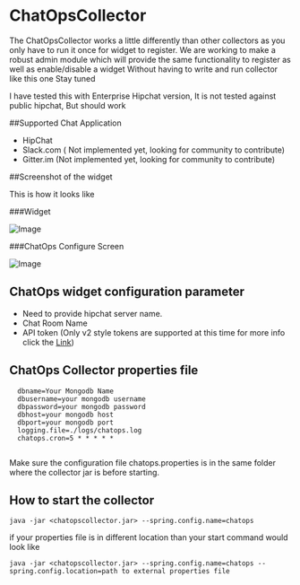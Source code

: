 ChatOpsCollector
=========================

The ChatOpsCollector works a little differently than other collectors as you only have to run it once for widget to register.
We are working to make a robust admin module which will provide the same functionality to register as well as enable/disable a widget
Without having to write and run collector like this one
Stay tuned

I have tested this with Enterprise Hipchat version, It is not tested against public hipchat, But should work


##Supported Chat Application
 * HipChat
 * Slack.com ( Not implemented yet, looking for community to contribute)
 * Gitter.im (Not implemented yet, looking for community to contribute)


##Screenshot of the widget

This is how it looks like

###Widget

![Image](/media/images/chatops.png)

###ChatOps Configure Screen

![Image](/media/images/chatopsconfig.png)

## ChatOps widget configuration parameter
 * Need to provide hipchat server name.
 * Chat Room Name
 * API token (Only v2 style tokens are supported at this time  for more info click the [Link](https://www.hipchat.com/docs/apiv2/auth))
 
## ChatOps Collector properties file
```
  dbname=Your Mongodb Name
  dbusername=your mongodb username
  dbpassword=your mongodb password
  dbhost=your mongodb host
  dbport=your mongodb port
  logging.file=./logs/chatops.log
  chatops.cron=5 * * * * *
 
 ```
Make sure the configuration file chatops.properties is in the same folder where the collector jar is before starting.

## How to start the collector
```
java -jar <chatopscollector.jar> --spring.config.name=chatops

```

if your properties file is in different location than your start command would look like

```
java -jar <chatopscollector.jar> --spring.config.name=chatops --spring.config.location=path to external properties file
```